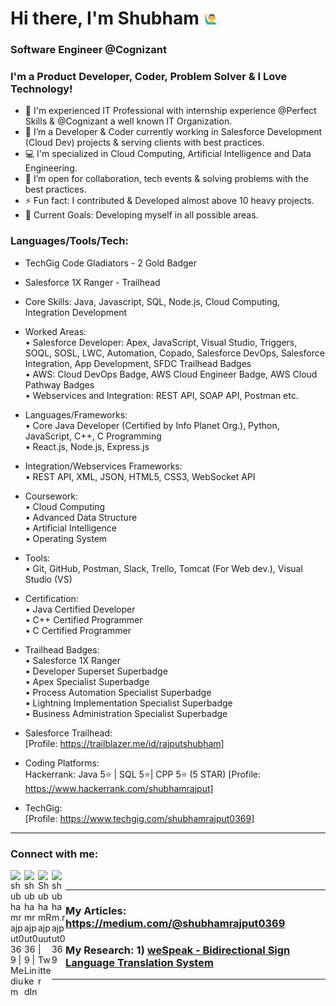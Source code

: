 # Hi there, I'm Shubham <img alt="https://github.com/shubhamrajput0369/requiredstuff/blob/main/boy_waving_hand.gif" width="22px" src="https://github.com/shubhamrajput0369/requiredstuff/blob/main/boy_waving_hand.gif" />

### Software Engineer @Cognizant
### I'm a Product Developer, Coder, Problem Solver & I Love Technology! 

- 🔭 I'm experienced IT Professional with internship experience @Perfect Skills & @Cognizant a well known IT Organization.
- 🌱 I’m a Developer & Coder currently working in Salesforce Development (Cloud Dev) projects & serving clients with best practices.
- 💻 I'm specialized in Cloud Computing, Artificial Intelligence and Data Engineering.
- 👯 I’m open for collaboration, tech events & solving problems with the best practices.
- ⚡ Fun fact: I contributed & Developed almost above 10 heavy projects.
- 🥅 Current Goals: Developing myself in all possible areas.




### Languages/Tools/Tech:

- TechGig Code Gladiators - 2 Gold Badger </br>

- Salesforce 1X Ranger - Trailhead

- Core Skills: Java, Javascript, SQL, Node.js, Cloud Computing, Integration Development

- Worked Areas: </br>
• Salesforce Developer: Apex, JavaScript, Visual Studio, Triggers, SOQL, SOSL, LWC, Automation, Copado, Salesforce DevOps, Salesforce Integration, App Development, SFDC Trailhead Badges </br>
• AWS: Cloud DevOps Badge, AWS Cloud Engineer Badge, AWS Cloud Pathway Badges </br>
• Webservices and Integration: REST API, SOAP API, Postman etc. </br>

- Languages/Frameworks:</br> 
• Core Java Developer (Certified by Info Planet Org.), Python, JavaScript, C++, C Programming </br>
• React.js, Node.js, Express.js 

- Integration/Webservices Frameworks: </br>
• REST API, XML, JSON, HTML5, CSS3, WebSocket API

- Coursework: </br>
• Cloud Computing </br> • Advanced Data Structure </br>
• Artificial Intelligence  </br> • Operating System

- Tools:</br>
• Git, GitHub, Postman, Slack, Trello, Tomcat (For Web dev.), Visual Studio (VS) </br>

- Certification:</br>
• Java Certified Developer  </br>
• C++ Certified Programmer  </br>
• C Certified Programmer </br>

- Trailhead Badges: </br>
• Salesforce 1X Ranger </br>
• Developer Superset Superbadge </br>
• Apex Specialist Superbadge </br>
• Process Automation Specialist Superbadge </br>
• Lightning Implementation Specialist Superbadge </br>
• Business Administration Specialist Superbadge </br>

- Salesforce Trailhead: </br>
[Profile: https://trailblazer.me/id/rajputshubham] </br>

- Coding Platforms: </br>
Hackerrank: Java 5⭐ | SQL 5⭐| CPP 5⭐ (5 STAR)
[Profile: https://www.hackerrank.com/shubhamrajput] </br>

- TechGig: </br>
[Profile: https://www.techgig.com/shubhamrajput0369] </br>

---

### Connect with me:

[<img align="left" alt="shubhamrajput0369 | Medium" width="22px" src="https://cdn.jsdelivr.net/npm/simple-icons@v3/icons/medium.svg" />](https://medium.com/@shubhamrajput0369)
[<img align="left" alt="shubhamrajput0369 | LinkedIn" width="22px" src="https://cdn.jsdelivr.net/npm/simple-icons@v3/icons/linkedin.svg" />](https://www.linkedin.com/in/shubhamrajput0369)
[<img align="left" alt="ShubhamRajpuut | Twitter" width="22px" src="https://cdn.jsdelivr.net/npm/simple-icons@v3/icons/twitter.svg" />](https://twitter.com/ShubhamRajpuut)
[<img align="left" alt="shubham.rajput0369" width="22px" src="https://cdn.jsdelivr.net/npm/simple-icons@v3/icons/gmail.svg" />](mailto:shubham.rajput0369@gmail.com)


<br/>

---

### My Articles: https://medium.com/@shubhamrajput0369
### My Research: 1) [weSpeak - Bidirectional Sign Language Translation System](https://www.internationaljournalofspecialeducation.com/submission/index.php/ijse/article/view/240)
---
